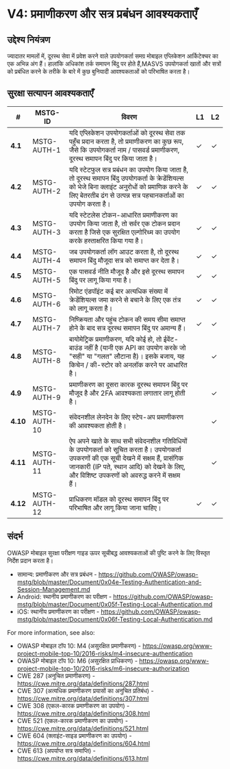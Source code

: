 # V4: प्रमाणीकरण और सत्र प्रबंधन आवश्यकताएँ

## उद्देश्य नियंत्रण

ज्यादातर मामलों में, दूरस्थ सेवा में प्रवेश करने वाले उपयोगकर्ता समग्र मोबाइल एप्लिकेशन आर्किटेक्चर का एक अभिन्न अंग हैं। हालांकि अधिकांश तर्क समापन बिंदु पर होते हैं,MASVS उपयोगकर्ता खातों और सत्रों को प्रबंधित करने के तरीके के बारे में कुछ बुनियादी आवश्यकताओं को परिभाषित करता है।

## सुरक्षा सत्यापन आवश्यकताएँ

| # | MSTG-ID | विवरण | L1 | L2 |
| -- | ---------- | ---------------------- | - | - |
| **4.1** | MSTG-AUTH-1 | यदि एप्लिकेशन उपयोगकर्ताओं को दूरस्थ सेवा तक पहुँच प्रदान करता है, तो प्रमाणीकरण का कुछ रूप, जैसे कि उपयोगकर्ता नाम / पासवर्ड प्रमाणीकरण, दूरस्थ समापन बिंदु पर किया जाता है। | ✓ | ✓ |
| **4.2** | MSTG-AUTH-2 | यदि स्टेटफुल सत्र प्रबंधन का उपयोग किया जाता है, तो दूरस्थ समापन बिंदु उपयोगकर्ता के क्रेडेंशियल्स को भेजे बिना क्लाइंट अनुरोधों को प्रमाणिक करने के लिए बेतरतीब ढंग से उत्पन्न सत्र पहचानकर्ताओं का उपयोग करता है।| ✓ | ✓ |
| **4.3** | MSTG-AUTH-3 | यदि स्टेटलेस टोकन-आधारित प्रमाणीकरण का उपयोग किया जाता है, तो सर्वर एक टोकन प्रदान करता है जिसे एक सुरक्षित एल्गोरिथ्म का उपयोग करके हस्ताक्षरित किया गया है। | ✓ | ✓ |
| **4.4** | MSTG-AUTH-4 | जब उपयोगकर्ता लॉग आउट करता है, तो दूरस्थ समापन बिंदु मौजूदा सत्र को समाप्त कर देता है। | ✓ | ✓ |
| **4.5** | MSTG-AUTH-5 | एक पासवर्ड नीति मौजूद है और इसे दूरस्थ समापन बिंदु पर लागू किया गया है। | ✓ | ✓ |
| **4.6** | MSTG-AUTH-6 | रिमोट एंडपॉइंट कई बार अत्यधिक संख्या में क्रेडेंशियल्स जमा करने से बचाने के लिए एक तंत्र को लागू करता है। | ✓ | ✓ |
| **4.7** | MSTG-AUTH-7 | निष्क्रियता और पहुंच टोकन की समय सीमा समाप्त होने के बाद सत्र दूरस्थ समापन बिंदु पर अमान्य हैं। | ✓ | ✓ |
| **4.8** | MSTG-AUTH-8 | बायोमेट्रिक प्रमाणीकरण, यदि कोई हो, तो ईवेंट-बाउंड नहीं है (यानी एक API का उपयोग करके जो "सही" या "गलत" लौटाना है)। इसके बजाय, यह किचेन / की-स्टोर को अनलॉक करने पर आधारित है। | | ✓ |
| **4.9** | MSTG-AUTH-9 | प्रमाणीकरण का दूसरा कारक दूरस्थ समापन बिंदु पर मौजूद है और 2FA आवश्यकता लगातार लागू होती है। | | ✓ |
| **4.10** | MSTG-AUTH-10 | संवेदनशील लेनदेन के लिए स्टेप-अप प्रमाणीकरण की आवश्यकता होती है। | | ✓ |
| **4.11** | MSTG-AUTH-11 | ऐप अपने खाते के साथ सभी संवेदनशील गतिविधियों के उपयोगकर्ता को सूचित करता है। उपयोगकर्ता उपकरणों की एक सूची देखने में सक्षम हैं, प्रासंगिक जानकारी (IP पते, स्थान आदि) को देखने के लिए, और विशिष्ट उपकरणों को अवरुद्ध करने में सक्षम हैं। | | ✓ |
| **4.12** | MSTG-AUTH-12 | प्राधिकरण मॉडल को दूरस्थ समापन बिंदु पर परिभाषित और लागू किया जाना चाहिए। | ✓ | ✓ |

## संदर्भ

OWASP मोबाइल सुरक्षा परीक्षण गाइड ऊपर सूचीबद्ध आवश्यकताओं की पुष्टि करने के लिए विस्तृत निर्देश प्रदान करता है।

- सामान्य: प्रमाणीकरण और सत्र प्रबंधन - <https://github.com/OWASP/owasp-mstg/blob/master/Document/0x04e-Testing-Authentication-and-Session-Management.md>
- Android: स्थानीय प्रमाणीकरण का परीक्षण - <https://github.com/OWASP/owasp-mstg/blob/master/Document/0x05f-Testing-Local-Authentication.md>
- iOS: स्थानीय प्रमाणीकरण का परीक्षण -  <https://github.com/OWASP/owasp-mstg/blob/master/Document/0x06f-Testing-Local-Authentication.md>

For more information, see also:

- OWASP मोबाइल टॉप 10: M4 (असुरक्षित प्रमाणीकरण) - <https://owasp.org/www-project-mobile-top-10/2016-risks/m4-insecure-authentication>
- OWASP मोबाइल टॉप 10: M6 (असुरक्षित प्राधिकरण) -  <https://owasp.org/www-project-mobile-top-10/2016-risks/m6-insecure-authorization>
- CWE 287 (अनुचित प्रमाणीकरण) - <https://cwe.mitre.org/data/definitions/287.html>
- CWE 307 (अत्यधिक प्रमाणीकरण प्रयासों का अनुचित प्रतिबंध) - <https://cwe.mitre.org/data/definitions/307.html>
- CWE 308 (एकल-कारक प्रमाणीकरण का उपयोग) - <https://cwe.mitre.org/data/definitions/308.html>
- CWE 521 (एकल-कारक प्रमाणीकरण का उपयोग) - <https://cwe.mitre.org/data/definitions/521.html>
- CWE 604 (क्लाइंट-साइड प्रमाणीकरण का उपयोग) - <https://cwe.mitre.org/data/definitions/604.html>
- CWE 613 (अपर्याप्त सत्र समाप्ति) - <https://cwe.mitre.org/data/definitions/613.html>
